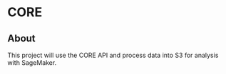 # CORE
## About
This project will use the CORE API and process data into S3 for analysis with SageMaker.